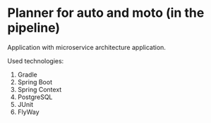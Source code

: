 # Planner for auto and moto (in the pipeline)

Application with microservice architecture application.

Used technologies:
1. Gradle
2. Spring Boot
3. Spring Context
4. PostgreSQL
5. JUnit 
6. FlyWay


